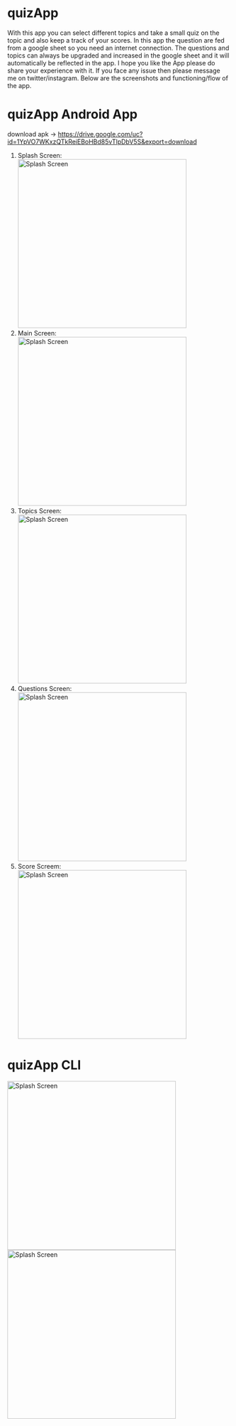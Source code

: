 # quizApp
With this app you can select different topics and take a small quiz on the topic and also keep a track of your scores.
In this app the question are fed from a google sheet so you need an internet connection.
The questions and topics can always be upgraded and increased in the google sheet and it will automatically be reflected in the app.
I hope you like the App please do share your experience with it.
If you face any issue then please message me on twitter/instagram.
Below are the screenshots and functioning/flow of the app.
# quizApp Android App
download apk ->
https://drive.google.com/uc?id=1YpVO7WKxzQTkReiEBoHBd85vTlpDbV5S&export=download
1. Splash Screen: <br>
<img src="https://user-images.githubusercontent.com/100336788/185479540-b7a3fade-e3aa-43d7-b382-2e56355643de.png" alt="Splash Screen" height="380px"> <br>
2. Main Screen: <br>
<img src="https://user-images.githubusercontent.com/100336788/185480315-bc09ff00-16a0-43b5-97c9-e762e9bfa513.png" alt="Splash Screen" height="380px"> <br>
3. Topics Screen: <br>
<img src="https://user-images.githubusercontent.com/100336788/185480547-cc542c47-34d7-44cb-a5bc-3927f00133d1.png" alt="Splash Screen" height="380px"> <br>
4. Questions Screen: <br>
<img src="https://user-images.githubusercontent.com/100336788/185481110-30fe2be7-105b-4d82-92fd-5cc64eac7ded.png" alt="Splash Screen" height="380px"> <br>
5. Score Screem: <br>
<img src="https://user-images.githubusercontent.com/100336788/185481767-72450189-74db-416c-92d1-e3e9ace5970d.png" alt="Splash Screen" height="380px"> <br>

# quizApp CLI
<img src="https://user-images.githubusercontent.com/100336788/185483040-c90e5406-71fd-4480-8720-ff04efc1ad13.png" alt="Splash Screen" height="380px"> <br>
<img src="https://user-images.githubusercontent.com/100336788/185483306-ca50fa4b-b571-4fd8-aa34-06c9da525a60.png" alt="Splash Screen" height="380px"> <br>